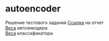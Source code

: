 # autoencoder

Решение тестового задания
[Ссылка](https://wandb.ai/qclsr/autoencoder/reports/-CIFAR10---VmlldzoxMzMyMTY4?accessToken=irhzpafvb17tj2e6q5x9i8skso18hjkijqndmfgis33xd453uad4m0st7k82blre) на отчет\
[Веса](https://drive.google.com/file/d/1NLTY3z19kct1Skt0umWVIiAHQy1LhDAj/view?usp=sharing) автоэнкодера\
[Веса](https://drive.google.com/file/d/1sSQZkUC6sPjLZw4EEF25RX3dCtjxxRx1/view?usp=sharing) классификатора
